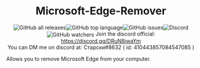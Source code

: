 <h1 align=center > Microsoft-Edge-Remover </h1>
<p align=center>
<img align=center alt="GitHub all releases" src="https://img.shields.io/github/downloads/Starsky-pil/Microsoft-Edge-Remover/total?style=for-the-badge"><img align=center alt="GitHub top language" src="https://img.shields.io/github/languages/top/Starsky-pil/Microsoft-Edge-Remover?style=for-the-badge"><img align=center alt="GitHub issues"
src="https://img.shields.io/github/issues/Starsky-pil/Microsoft-Edge-Remover?style=for-the-badge"><img align=center alt="Discord"
src="https://img.shields.io/github/watchers/Starsky-pil/Microsoft-Edge-Remover?style=for-the-badge"><img align=center alt="GitHub watchers" 
</p>
Join the discord official: <a href="https://discord.gg/DRuN8jwaYm">https://discord.gg/DRuN8jwaYm</a><br>
You can DM me on discord at: Старски#8632 ( id: 410443857084547085 )


Allows you to remove Microsoft Edge from your computer.
